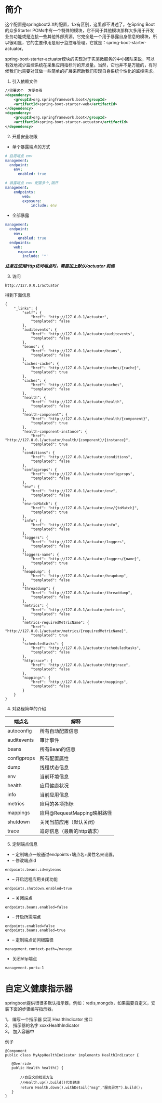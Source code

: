 
# 简介
这个配置是springboot2.X的配置，1.x有区别，这里都不讲述了。在Spring Boot的众多Starter POMs中有一个特殊的模块，它不同于其他模块那样大多用于开发业务功能或是连接一些其他外部资源。它完全是一个用于暴露自身信息的模块，所以很明显，它的主要作用是用于监控与管理，它就是：spring-boot-starter-actuator。

spring-boot-starter-actuator模块的实现对于实施微服务的中小团队来说，可以有效地减少监控系统在采集应用指标时的开发量。当然，它也并不是万能的，有时候我们也需要对其做一些简单的扩展来帮助我们实现自身系统个性化的监控需求。

1. 引入依赖文件
```xml
//需要这个  方便查看
<dependency>
    <groupId>org.springframework.boot</groupId>
    <artifactId>spring-boot-starter-web</artifactId>
</dependency>
<dependency>
    <groupId>org.springframework.boot</groupId>
    <artifactId>spring-boot-starter-actuator</artifactId>
</dependency>
```

2. 开启安全权限

* 单个暴露端点的方式
```yaml
# 启用端点 env
management:
  endpoint:
    env:
      enabled: true
 
# 暴露端点 env 配置多个,隔开
management:
    endpoints:
        web:
        exposure:
            include: env
```

+ 全部暴露
```yaml
management:
  endpoint:
    env:
      enabled: true
  endpoints:
    web:
      exposure:
        include: '*'
```

***注意在使用Http访问端点时，需要加上默认/actuator 前缀***

3. 访问
```
http://127.0.0.1/actuator
```

得到下面信息
```
{
    "_links": {
        "self": {
            "href": "http://127.0.0.1/actuator",
            "templated": false
        },
        "auditevents": {
            "href": "http://127.0.0.1/actuator/auditevents",
            "templated": false
        },
        "beans": {
            "href": "http://127.0.0.1/actuator/beans",
            "templated": false
        },
        "caches-cache": {
            "href": "http://127.0.0.1/actuator/caches/{cache}",
            "templated": true
        },
        "caches": {
            "href": "http://127.0.0.1/actuator/caches",
            "templated": false
        },
        "health": {
            "href": "http://127.0.0.1/actuator/health",
            "templated": false
        },
        "health-component": {
            "href": "http://127.0.0.1/actuator/health/{component}",
            "templated": true
        },
        "health-component-instance": {
            "href": "http://127.0.0.1/actuator/health/{component}/{instance}",
            "templated": true
        },
        "conditions": {
            "href": "http://127.0.0.1/actuator/conditions",
            "templated": false
        },
        "configprops": {
            "href": "http://127.0.0.1/actuator/configprops",
            "templated": false
        },
        "env": {
            "href": "http://127.0.0.1/actuator/env",
            "templated": false
        },
        "env-toMatch": {
            "href": "http://127.0.0.1/actuator/env/{toMatch}",
            "templated": true
        },
        "info": {
            "href": "http://127.0.0.1/actuator/info",
            "templated": false
        },
        "loggers": {
            "href": "http://127.0.0.1/actuator/loggers",
            "templated": false
        },
        "loggers-name": {
            "href": "http://127.0.0.1/actuator/loggers/{name}",
            "templated": true
        },
        "heapdump": {
            "href": "http://127.0.0.1/actuator/heapdump",
            "templated": false
        },
        "threaddump": {
            "href": "http://127.0.0.1/actuator/threaddump",
            "templated": false
        },
        "metrics": {
            "href": "http://127.0.0.1/actuator/metrics",
            "templated": false
        },
        "metrics-requiredMetricName": {
            "href": "http://127.0.0.1/actuator/metrics/{requiredMetricName}",
            "templated": true
        },
        "scheduledtasks": {
            "href": "http://127.0.0.1/actuator/scheduledtasks",
            "templated": false
        },
        "httptrace": {
            "href": "http://127.0.0.1/actuator/httptrace",
            "templated": false
        },
        "mappings": {
            "href": "http://127.0.0.1/actuator/mappings",
            "templated": false
        }
    }
}
```

4. 对路径简单的介绍

|端点名|解释|
|-------|---------|
|autoconfig |所有自动配置信息|
|auditevents |审计事件|
|beans |所有Bean的信息|
|configprops |所有配置属性|
|dump |线程状态信息|
|env |当前环境信息|
|health |应用健康状况|
|info |当前应用信息|
|metrics |应用的各项指标|
|mappings |应用@RequestMapping映射路径|
|shutdown |关闭当前应用（默认关闭）|
|trace |追踪信息（最新的http请求）|

5. 定制端点信息  
* – 定制端点一般通过endpoints+端点名+属性名来设置。 
* – 修改端点id
```
endpoints.beans.id=mybeans
```
* – 开启远程应用关闭功能
```
endpoints.shutdown.enabled=true
```
* – 关闭端点
```
endpoints.beans.enabled=false
```
* – 开启所需端点
```
endpoints.enabled=false
endpoints.beans.enabled=true
```
+ – 定制端点访问根路径
```
management.context-path=/manage
```
+ 关闭http端点
```
management.port=-1
```


# 自定义健康指示器
springboot提供很很多默认指示器，例如：redis,mongdb，如果需要自定义，安装下面的步骤编写指示器。

 1。 编写一个指示器 实现 HealthIndicator 接口    
 2。 指示器的名字 xxxxHealthIndicator  
 3。 加入容器中

 例子
 ```
 @Component
public class MyAppHealthIndicator implements HealthIndicator {

    @Override
    public Health health() {

        //自定义的检查方法
        //Health.up().build()代表健康
        return Health.down().withDetail("msg","服务异常").build();
    }
}

 ```